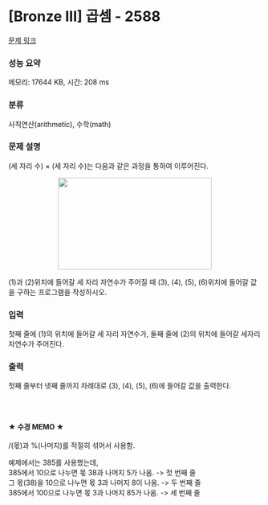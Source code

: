 # [Bronze III] 곱셈 - 2588 

[문제 링크](https://www.acmicpc.net/problem/2588) 

### 성능 요약

메모리: 17644 KB, 시간: 208 ms

### 분류

사칙연산(arithmetic), 수학(math)

### 문제 설명

<p>(세 자리 수) × (세 자리 수)는 다음과 같은 과정을 통하여 이루어진다.</p>

<p style="text-align: center;"><img alt="" src="https://www.acmicpc.net/upload/images/f5NhGHVLM4Ix74DtJrwfC97KepPl27s%20(1).png" style="width: 306px; height: 183px; "></p>

<p>(1)과 (2)위치에 들어갈 세 자리 자연수가 주어질 때 (3), (4), (5), (6)위치에 들어갈 값을 구하는 프로그램을 작성하시오.</p>

### 입력 

 <p>첫째 줄에 (1)의 위치에 들어갈 세 자리 자연수가, 둘째 줄에 (2)의 위치에 들어갈 세자리 자연수가 주어진다.</p>

### 출력 

 <p>첫째 줄부터 넷째 줄까지 차례대로 (3), (4), (5), (6)에 들어갈 값을 출력한다.</p>

<br/><br/>

**★ 수경 MEMO ★**<br/><br/>
/(몫)과 %(나머지)를 적절히 섞어서 사용함.<br/>

예제에서는 385를 사용했는데,<br/> 
385에서 10으로 나누면 몫 38과 나머지 5가 나옴. -> 첫 번째 줄<br/> 
그 몫(38)을 10으로 나누면 몫 3과 나머지 8이 나옴. -> 두 번째 줄<br/> 
385에서 100으로  나누면 몫 3과 나머지 85가 나옴. -> 세 번째 줄
